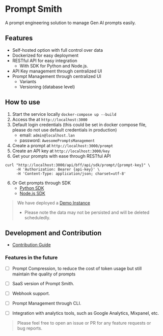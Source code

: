 # Prompt Smith

A prompt engineering solution to manage Gen AI prompts easily.


## Features
- Self-hosted option with full control over data
- Dockerized for easy deployment
- RESTful API for easy integration
  - With SDK for Python and Node.js.
- API Key management through centralized UI
- Prompt Management through centralized UI
  - Variants
  - Versioning (database level)

## How to use

1. Start the service locally `docker-compose up --build`
2. Access the at `http://localhost:3000`
3. Default login credentials (this could be set in docker compose file, please do not use default credentials in production)
   - email: `admin@localhost.lan`
   - password: `AwesomePromptsManagement`
4. Create a prompt at `http://localhost:3000/prompt`
5. Create an API key at `http://localhost:3000/key`
4. Get your prompts with ease through RESTful API
```shell
curl "http://localhost:3000/api/bff/api/sdk/prompt/{prompt-key}" \
     -H 'Authorization: Bearer {api-key}' \
     -H 'Content-Type: application/json; charset=utf-8' 
```
6. Or Get prompts through SDK
   - [Python SDK](https://github.com/PromptSmith-OSS/promptsmith-python-sdk)
   - [Node.js SDK](https://github.com/PromptSmith-OSS/promptsmith-js-sdk)





> We have deployed a [Demo Instance](https://app.demo.promptsmith.dev)
> - Please note the data may not be persisted and will be deleted scheduledly.

## Development and Contribution
- [Contribution Guide](CONTRIBUTING.md)


### Features in the future
- [ ] Prompt Compression, to reduce the cost of token usage but still maintain the quality of prompts
- [ ] SaaS version of Prompt Smith.
- [ ] Webhook support.
- [ ] Prompt Management through CLI.
- [ ] Integration with analytics tools, such as Google Analytics, Mixpanel, etc.


> Please feel free to open an issue or PR for any feature requests or bug reports.
